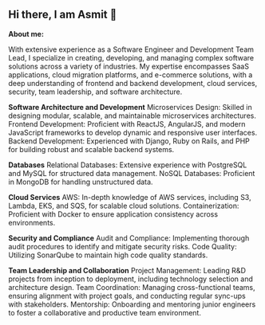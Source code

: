## Hi there, I am Asmit 👋

**About me:**

With extensive experience as a Software Engineer and Development Team Lead, I specialize in creating, developing, and managing complex software solutions across a variety of industries. My expertise encompasses SaaS applications, cloud migration platforms, and e-commerce solutions, with a deep understanding of frontend and backend development, cloud services, security, team leadership, and software architecture.

**Software Architecture and Development**
Microservices Design: Skilled in designing modular, scalable, and maintainable microservices architectures.
Frontend Development: Proficient with ReactJS, AngularJS, and modern JavaScript frameworks to develop dynamic and responsive user interfaces.
Backend Development: Experienced with Django, Ruby on Rails, and PHP for building robust and scalable backend systems.

**Databases**
Relational Databases: Extensive experience with PostgreSQL and MySQL for structured data management.
NoSQL Databases: Proficient in MongoDB for handling unstructured data.

**Cloud Services**
AWS: In-depth knowledge of AWS services, including S3, Lambda, EKS, and SQS, for scalable cloud solutions.
Containerization: Proficient with Docker to ensure application consistency across environments.

**Security and Compliance**
Audit and Compliance: Implementing thorough audit procedures to identify and mitigate security risks.
Code Quality: Utilizing SonarQube to maintain high code quality standards.

**Team Leadership and Collaboration**
Project Management: Leading R&D projects from inception to deployment, including technology selection and architecture design.
Team Coordination: Managing cross-functional teams, ensuring alignment with project goals, and conducting regular sync-ups with stakeholders.
Mentorship: Onboarding and mentoring junior engineers to foster a collaborative and productive team environment.
